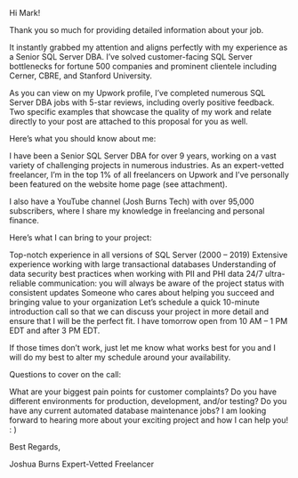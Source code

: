 Hi Mark!

Thank you so much for providing detailed information about your job.

It instantly grabbed my attention and aligns perfectly with my experience as a Senior SQL Server DBA. I’ve solved customer-facing SQL Server bottlenecks for fortune 500 companies and prominent clientele including Cerner, CBRE, and Stanford University.

As you can view on my Upwork profile, I’ve completed numerous SQL Server DBA jobs with 5-star reviews, including overly positive feedback. Two specific examples that showcase the quality of my work and relate directly to your post are attached to this proposal for you as well.

Here’s what you should know about me:

I have been a Senior SQL Server DBA for over 9 years, working on a vast variety of challenging projects in numerous industries. As an expert-vetted freelancer, I’m in the top 1% of all freelancers on Upwork and I’ve personally been featured on the website home page (see attachment).

I also have a YouTube channel (Josh Burns Tech) with over 95,000 subscribers, where I share my knowledge in freelancing and personal finance.

Here’s what I can bring to your project:

Top-notch experience in all versions of SQL Server (2000 – 2019)
Extensive experience working with large transactional databases
Understanding of data security best practices when working with PII and PHI data
24/7 ultra-reliable communication: you will always be aware of the project status with consistent updates
Someone who cares about helping you succeed and bringing value to your organization
Let’s schedule a quick 10-minute introduction call so that we can discuss your project in more detail and ensure that I will be the perfect fit. I have tomorrow open from 10 AM – 1 PM EDT and after 3 PM EDT.

If those times don’t work, just let me know what works best for you and I will do my best to alter my schedule around your availability.

Questions to cover on the call:

What are your biggest pain points for customer complaints?
Do you have different environments for production, development, and/or testing?
Do you have any current automated database maintenance jobs?
I am looking forward to hearing more about your exciting project and how I can help you! : )

Best Regards,

Joshua Burns
Expert-Vetted Freelancer